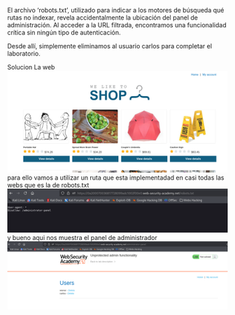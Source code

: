 El archivo ‘robots.txt’, utilizado para indicar a los motores de búsqueda qué rutas no indexar, revela accidentalmente la ubicación del panel de administración. Al acceder a la URL filtrada, encontramos una funcionalidad crítica sin ningún tipo de autenticación.

Desde allí, simplemente eliminamos al usuario carlos para completar el laboratorio.

Solucion
La web
![Pasted_image_20250815171646.png](/Imagenes/Pasted_image_20250815171646.png)
para ello vamos a utilizar un ruta que esta implementadad en casi todas las webs que es la de robots.txt
![Pasted_image_20250815172048.png](/Imagenes/Pasted_image_20250815172048.png)
y bueno aqui nos muestra el panel de administrador
![Pasted_image_20250815172140.png](/Imagenes/Pasted_image_20250815172140.png)
